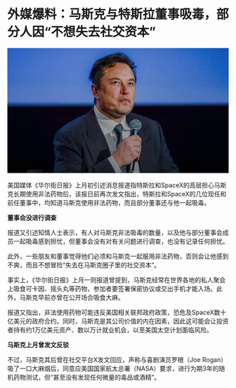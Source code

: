 # 外媒爆料：马斯克与特斯拉董事吸毒，部分人因“不想失去社交资本”

![8a40ac5e2cf331551cf28782e9f7a88c.jpg](https://raw.githubusercontent.com/qqhsx/qqnews_image/main/2024/02/04/外媒爆料：马斯克与特斯拉董事吸毒，部分人因“不想失去社交资本”/8a40ac5e2cf331551cf28782e9f7a88c.jpg)

美国媒体《华尔街日报》上月初引述消息报道指特斯拉和SpaceX的高层担心马斯克长期使用非法药物后，该报日前再次发文指出，特斯拉和SpaceX的几位现任和前任董事中，均知道马斯克使用非法药物，而且部分董事还与他一起吸毒。

**董事会没进行调查**

报道又引述知情人士表示，有人对马斯克非法吸毒的数量，以及他与部分董事会成员一起吸毒感到担忧，但董事会没有对有关问题进行调查，也没有记录任何担忧。

此外，一些朋友和董事觉得他们必须和马斯克一起服用非法药物，否则会让他感到不爽，而且不想冒险“失去在马斯克圈子里的社交资本”。

事实上，《华尔街日报》上月一则报道曾提到，马斯克经常在世界各地的私人聚会上吸食可卡因、摇头丸等药物，参加者要签署保密协议或交出手机才能入场。此外，马斯克早前亦曾在公开场合吸食大麻。

报道又指出，非法使用药物可能违反美国相关联邦政府政策，恐危及SpaceX数十亿美元的政府合约。同时，马斯克是其公司价值的内在因素，因此这可能会让投资者持有约1万亿美元资产、数以万计就业机会，以至美国太空计划面临风险。

**马斯克上月曾发文反驳**

不过，马斯克其后曾在社交平台X发文回应，声称与喜剧演员罗根（Joe
Rogan）吸了一口大麻烟后，同意应美国国家航太总署（NASA）要求，进行为期3年的随机药物测试，但“甚至没有发现任何微量的毒品或酒精”。

